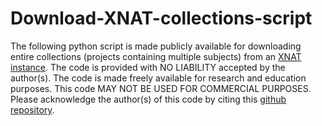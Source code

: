 # Download-XNAT-collections-script
The following python script is made publicly available for downloading entire collections (projects containing multiple subjects) from an [XNAT instance](https://xnat.bmia.nl/).
The code is provided with NO LIABILITY accepted by the author(s). The code is made freely available for research and education purposes. This code MAY NOT BE USED FOR COMMERCIAL PURPOSES. Please acknowledge the author(s) of this code by citing this [github repository](https://github.com/PetrosKalendralis/Download-XNAT-collections-script).
